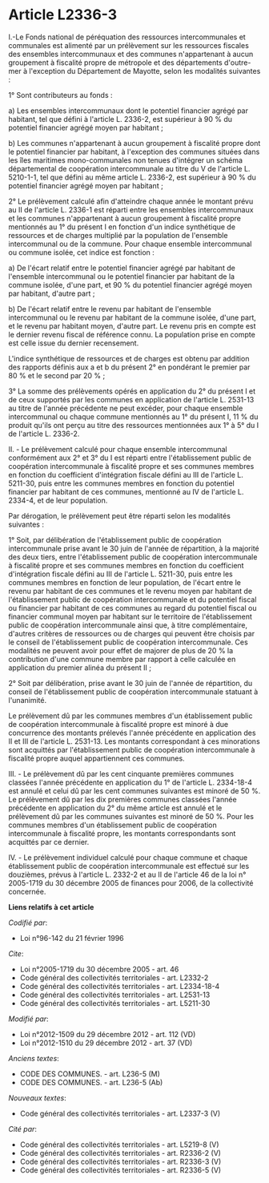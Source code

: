 # Article L2336-3

I.-Le Fonds national de péréquation des ressources intercommunales et communales est alimenté par un prélèvement sur les
ressources fiscales des ensembles intercommunaux et des communes n'appartenant à aucun groupement à fiscalité propre de
métropole et des départements d'outre-mer à l'exception du Département de Mayotte, selon les modalités suivantes : 

1° Sont contributeurs au fonds : 

a) Les ensembles intercommunaux dont le potentiel financier agrégé par habitant, tel que défini à l'article L. 2336-2, est
supérieur à 90 % du potentiel financier agrégé moyen par habitant ; 

b) Les communes n'appartenant à aucun groupement à fiscalité propre dont le potentiel financier par habitant, à l'exception
des communes situées dans les îles maritimes mono-communales non  tenues d'intégrer un schéma départemental de coopération
intercommunale au titre  du V de l'article L. 5210-1-1, tel que défini au même article L. 2336-2, est supérieur à 90 % du
potentiel financier agrégé moyen par habitant ; 

2° Le prélèvement calculé afin d'atteindre chaque année le montant prévu au II de l'article L. 2336-1 est réparti entre les
ensembles intercommunaux et les communes n'appartenant à aucun groupement à fiscalité propre mentionnés au 1° du présent I en
fonction d'un indice synthétique de ressources et de charges multiplié par la population de l'ensemble intercommunal ou de la
commune. Pour chaque ensemble intercommunal ou commune isolée, cet indice est fonction : 

a) De l'écart relatif entre le potentiel financier agrégé par habitant de l'ensemble intercommunal ou le potentiel financier
par habitant de la commune isolée, d'une part, et 90 % du potentiel financier agrégé moyen par habitant, d'autre part ; 

b) De l'écart relatif entre le revenu par habitant de l'ensemble intercommunal ou le revenu par habitant de la commune
isolée, d'une part, et le revenu par habitant moyen, d'autre part. Le revenu pris en compte est le dernier revenu fiscal de
référence connu. La population prise en compte est celle issue du dernier recensement. 

L'indice synthétique de ressources et de charges est obtenu par addition des rapports définis aux a et b du présent 2° en
pondérant le premier par 80 % et le second par 20 % ;

3° La somme des prélèvements opérés en application du 2° du présent I et de ceux supportés par les communes en application de
l'article L. 2531-13 au titre de l'année précédente ne peut excéder, pour chaque ensemble intercommunal ou chaque commune
mentionnés au 1° du présent I, 11 % du produit qu'ils ont perçu au titre des ressources mentionnées aux 1° à 5° du I de
l'article L. 2336-2. 

II. - Le prélèvement calculé pour chaque ensemble intercommunal conformément aux 2° et 3° du I est réparti entre
l'établissement public de coopération intercommunale à fiscalité propre et ses communes membres en fonction du coefficient
d'intégration fiscale défini au III de l'article L. 5211-30, puis entre les communes membres en fonction du potentiel
financier par habitant de ces communes, mentionné au IV de l'article L. 2334-4, et de leur population. 

Par dérogation, le prélèvement peut être réparti selon les modalités suivantes : 

1° Soit, par délibération de l'établissement public de coopération intercommunale prise avant le 30 juin de l'année de
répartition, à la majorité des deux tiers, entre l'établissement public de coopération intercommunale à fiscalité propre et
ses communes membres en fonction du coefficient d'intégration fiscale défini au III de l'article L. 5211-30, puis entre les
communes membres en fonction de leur population, de l'écart entre le revenu par habitant de ces communes et le revenu moyen
par habitant de l'établissement public de coopération intercommunale et du potentiel fiscal ou financier par habitant de ces
communes au regard du potentiel fiscal ou financier communal moyen par habitant sur le territoire de l'établissement public
de coopération intercommunale ainsi que, à titre complémentaire, d'autres critères de ressources ou de charges qui peuvent
être choisis par le conseil de l'établissement public de coopération intercommunale. Ces modalités ne peuvent avoir pour
effet de majorer de plus de 20 % la contribution d'une commune membre par rapport à celle calculée en application du premier
alinéa du présent II ; 

2° Soit par délibération, prise avant le 30 juin de l'année de répartition, du conseil de l'établissement public de
coopération intercommunale statuant à l'unanimité. 

Le prélèvement dû par les communes membres d'un établissement public de coopération intercommunale à fiscalité propre est
minoré à due concurrence des montants prélevés l'année précédente en application des II et III de l'article L. 2531-13. Les
montants correspondant à ces minorations sont acquittés par l'établissement public de coopération intercommunale à fiscalité
propre auquel appartiennent ces communes. 

III. - Le prélèvement dû par les cent cinquante premières communes classées l'année précédente en application du 1° de
l'article L. 2334-18-4 est annulé et celui dû par les cent communes suivantes est minoré de 50 %. Le prélèvement dû par les
dix premières communes classées l'année précédente en application du 2° du même article est annulé et le prélèvement dû par
les communes suivantes est minoré de 50 %. Pour les communes membres d'un établissement public de coopération intercommunale
à fiscalité propre, les montants correspondants sont acquittés par ce dernier. 

IV. - Le prélèvement individuel calculé pour chaque commune et chaque établissement public de coopération intercommunale est
effectué sur les douzièmes, prévus à l'article L. 2332-2 et au II de l'article 46 de la loi n° 2005-1719 du 30 décembre 2005
de finances pour 2006, de la collectivité concernée.

**Liens relatifs à cet article**

_Codifié par_:

  - Loi n°96-142 du 21 février 1996

_Cite_:

  - Loi n°2005-1719 du 30 décembre 2005 - art. 46
  - Code général des collectivités territoriales - art. L2332-2
  - Code général des collectivités territoriales - art. L2334-18-4
  - Code général des collectivités territoriales - art. L2531-13
  - Code général des collectivités territoriales - art. L5211-30

_Modifié par_:

  - Loi n°2012-1509 du 29 décembre 2012 - art. 112 (VD)
  - Loi n°2012-1510 du 29 décembre 2012 - art. 37 (VD)

_Anciens textes_:

  - CODE DES COMMUNES. - art. L236-5 (M)
  - CODE DES COMMUNES. - art. L236-5 (Ab)

_Nouveaux textes_:

  - Code général des collectivités territoriales - art. L2337-3 (V)

_Cité par_:

  - Code général des collectivités territoriales - art. L5219-8 (V)
  - Code général des collectivités territoriales - art. R2336-2 (V)
  - Code général des collectivités territoriales - art. R2336-3 (V)
  - Code général des collectivités territoriales - art. R2336-5 (V)
